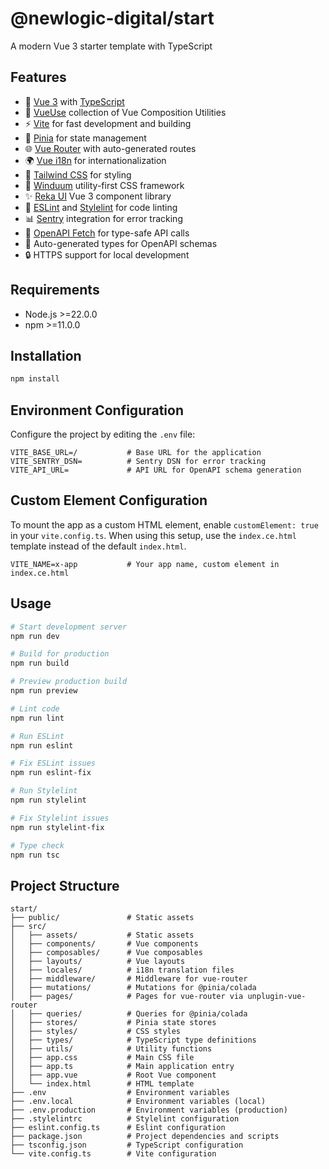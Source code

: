 # @newlogic-digital/start

A modern Vue 3 starter template with TypeScript

## Features

- 🚀 [Vue 3](https://vuejs.org/) with [TypeScript](https://www.typescriptlang.org/)
- 🎯 [VueUse](https://vueuse.org/) collection of Vue Composition Utilities
- ⚡️ [Vite](https://vitejs.dev/) for fast development and building
- 🔄 [Pinia](https://pinia.vuejs.org/) for state management
- 🌐 [Vue Router](https://router.vuejs.org/) with auto-generated routes
- 🌍 [Vue i18n](https://vue-i18n.intlify.dev/) for internationalization
- 🎨 [Tailwind CSS](https://tailwindcss.com/) for styling
- 💨 [Winduum](https://winduum.dev/) utility-first CSS framework
- ✨ [Reka UI](https://reka-ui.com/) Vue 3 component library
- 🧪 [ESLint](https://eslint.org/) and [Stylelint](https://stylelint.io/) for code linting
- 📊 [Sentry](https://sentry.io/) integration for error tracking
- 🔌 [OpenAPI Fetch](https://openapi-ts.dev/openapi-fetch/) for type-safe API calls
- 🔄 Auto-generated types for OpenAPI schemas
- 🔒 HTTPS support for local development

## Requirements

- Node.js >=22.0.0
- npm >=11.0.0

## Installation

```bash
npm install
```

## Environment Configuration

Configure the project by editing the `.env` file:

```
VITE_BASE_URL=/           # Base URL for the application
VITE_SENTRY_DSN=          # Sentry DSN for error tracking
VITE_API_URL=             # API URL for OpenAPI schema generation
```

## Custom Element Configuration
To mount the app as a custom HTML element, enable `customElement: true` in your `vite.config.ts`. When using this setup, use the `index.ce.html` template instead of the default `index.html`.

```
VITE_NAME=x-app           # Your app name, custom element in index.ce.html
```

## Usage

```bash
# Start development server
npm run dev

# Build for production
npm run build

# Preview production build
npm run preview

# Lint code
npm run lint

# Run ESLint
npm run eslint

# Fix ESLint issues
npm run eslint-fix

# Run Stylelint
npm run stylelint

# Fix Stylelint issues
npm run stylelint-fix

# Type check
npm run tsc
```

## Project Structure

```
start/
├── public/               # Static assets
├── src/
│   ├── assets/           # Static assets 
│   ├── components/       # Vue components
│   ├── composables/      # Vue composables
│   ├── layouts/          # Vue layouts
│   ├── locales/          # i18n translation files
│   ├── middleware/       # Middleware for vue-router
│   ├── mutations/        # Mutations for @pinia/colada
│   ├── pages/            # Pages for vue-router via unplugin-vue-router
│   ├── queries/          # Queries for @pinia/colada
│   ├── stores/           # Pinia state stores
│   ├── styles/           # CSS styles
│   ├── types/            # TypeScript type definitions
│   ├── utils/            # Utility functions
│   ├── app.css           # Main CSS file
│   ├── app.ts            # Main application entry
│   ├── app.vue           # Root Vue component
│   └── index.html        # HTML template
├── .env                  # Environment variables
├── .env.local            # Environment variables (local)
├── .env.production       # Environment variables (production)
├── .stylelintrc          # Stylelint configuration
├── eslint.config.ts      # Eslint configuration
├── package.json          # Project dependencies and scripts
├── tsconfig.json         # TypeScript configuration
└── vite.config.ts        # Vite configuration
```